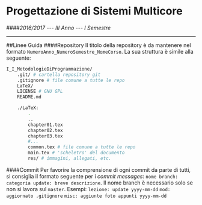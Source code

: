 # Progettazione di Sistemi Multicore
####*2016/2017 --- III Anno --- I Semestre*

----
##Linee Guida
####Repository
Il titolo della repository è da mantenere nel formato `NumeroAnno_NumeroSemestre_NomeCorso`. La sua struttura è simile alla seguente:

```bash
I_I_MetodologieDiProgrammazione/
	.git/ # cartella repository git
	.gitignore # file comune a tutte le repo
	LaTeX/
	LICENSE # GNU GPL
	README.md

	./LaTeX:
		.
		..
		chapter01.tex
		chapter02.tex
		chapter03.tex
		#...
		common.tex # file comune a tutte le repo
		main.tex # 'scheletro' del documento
		res/ # immagini, allegati, etc.
```

####Commit
Per favorire la comprensione di ogni commit da parte di tutti, si consiglia il formato seguente per i *commit messages*:
`nome branch: categoria update: breve descrizione`.
Il nome branch è necessario solo se non si lavora sul `master`.
Esempi:
`lezione: update yyyy-mm-dd`
`mod: aggiornato .gitignore`
`misc: aggiunte foto appunti yyyy-mm-dd`
